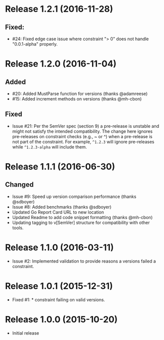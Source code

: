 # Release 1.2.1 (2016-11-28)

## Fixed:
- #24: Fixed edge case issue where constraint "> 0" does not handle "0.0.1-alpha"
  properly.

# Release 1.2.0 (2016-11-04)

## Added
- #20: Added MustParse function for versions (thanks @adamreese)
- #15: Added increment methods on versions (thanks @mh-cbon)

## Fixed
- Issue #21: Per the SemVer spec (section 9) a pre-release is unstable and
  might not satisfy the intended compatibility. The change here ignores pre-releases
  on constraint checks (e.g., ~ or ^) when a pre-release is not part of the
  constraint. For example, `^1.2.3` will ignore pre-releases while
  `^1.2.3-alpha` will include them.

# Release 1.1.1 (2016-06-30)

## Changed
- Issue #9: Speed up version comparison performance (thanks @sdboyer)
- Issue #8: Added benchmarks (thanks @sdboyer)
- Updated Go Report Card URL to new location
- Updated Readme to add code snippet formatting (thanks @mh-cbon)
- Updating tagging to v[SemVer] structure for compatibility with other tools.

# Release 1.1.0 (2016-03-11)

- Issue #2: Implemented validation to provide reasons a versions failed a
  constraint.

# Release 1.0.1 (2015-12-31)

- Fixed #1: * constraint failing on valid versions.

# Release 1.0.0 (2015-10-20)

- Initial release
